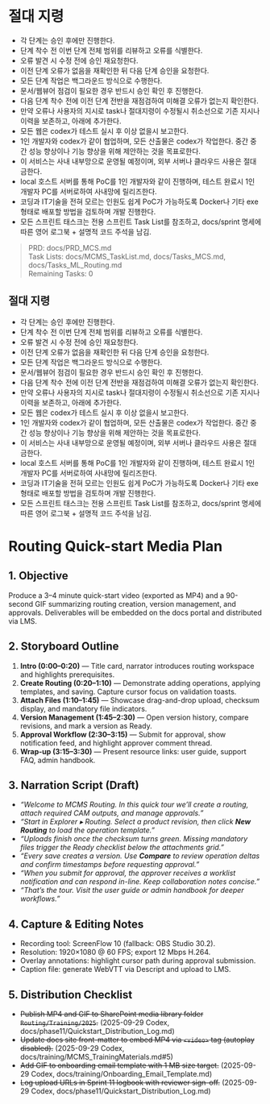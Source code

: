 # 절대 지령
- 각 단계는 승인 후에만 진행한다.
- 단계 착수 전 이번 단계 전체 범위를 리뷰하고 오류를 식별한다.
- 오류 발견 시 수정 전에 승인 재요청한다.
- 이전 단계 오류가 없음을 재확인한 뒤 다음 단계 승인을 요청한다.
- 모든 단계 작업은 백그라운드 방식으로 수행한다.
- 문서/웹뷰어 점검이 필요한 경우 반드시 승인 확인 후 진행한다.
- 다음 단계 착수 전에 이전 단계 전반을 재점검하여 미해결 오류가 없는지 확인한다.
- 만약 오류나 사용자의 지시로 task나 절대지령이 수정될시 취소선으로 기존 지시나 이력을 보존하고, 아래에 추가한다.
- 모든 웹은 codex가 테스트 실시 후 이상 없을시 보고한다.
- 1인 개발자와 codex가 같이 협업하며, 모든 산출물은 codex가 작업한다. 중간 중간 성능 향상이나 기능 향상을 위해 제안하는 것을 목표로한다.
- 이 서비스는 사내 내부망으로 운영될 예정이며, 외부 서버나 클라우드 사용은 절대 금한다.
- local 호스트 서버를 통해 PoC를 1인 개발자와 같이 진행하며, 테스트 완료시 1인 개발자 PC를 서버로하여 사내망에 릴리즈한다.
- 코딩과 IT기술을 전혀 모르는 인원도 쉽게 PoC가 가능하도록 Docker나 기타 exe 형태로 배포할 방법을 검토하며 개발 진행한다.
- 모든 스프린트 태스크는 전용 스프린트 Task List를 참조하고, docs/sprint 명세에 따른 영어 로그북 + 설명적 코드 주석을 남김.

> PRD: docs/PRD_MCS.md  
> Task Lists: docs/MCMS_TaskList.md, docs/Tasks_MCS.md, docs/Tasks_ML_Routing.md  
> Remaining Tasks: 0

## 절대 지령
- 각 단계는 승인 후에만 진행한다.
- 단계 착수 전 이번 단계 전체 범위를 리뷰하고 오류를 식별한다.
- 오류 발견 시 수정 전에 승인 재요청한다.
- 이전 단계 오류가 없음을 재확인한 뒤 다음 단계 승인을 요청한다.
- 모든 단계 작업은 백그라운드 방식으로 수행한다.
- 문서/웹뷰어 점검이 필요한 경우 반드시 승인 확인 후 진행한다.
- 다음 단계 착수 전에 이전 단계 전반을 재점검하여 미해결 오류가 없는지 확인한다.
- 만약 오류나 사용자의 지시로 task나 절대지령이 수정될시 취소선으로 기존 지시나 이력을 보존하고, 아래에 추가한다.
- 모든 웹은 codex가 테스트 실시 후 이상 없을시 보고한다.
- 1인 개발자와 codex가 같이 협업하며, 모든 산출물은 codex가 작업한다. 중간 중간 성능 향상이나 기능 향상을 위해 제안하는 것을 목표로한다.
- 이 서비스는 사내 내부망으로 운영될 예정이며, 외부 서버나 클라우드 사용은 절대 금한다.
- local 호스트 서버를 통해 PoC를 1인 개발자와 같이 진행하며, 테스트 완료시 1인 개발자 PC를 서버로하여 사내망에 릴리즈한다.
- 코딩과 IT기술을 전혀 모르는 인원도 쉽게 PoC가 가능하도록 Docker나 기타 exe 형태로 배포할 방법을 검토하며 개발 진행한다.
- 모든 스프린트 태스크는 전용 스프린트 Task List를 참조하고, docs/sprint 명세에 따른 영어 로그북 + 설명적 코드 주석을 남김.
# Routing Quick-start Media Plan

<!-- Embed Location: docs portal ▸ Media Library ▸ Routing Quick Start -->

## 1. Objective
Produce a 3–4 minute quick-start video (exported as MP4) and a 90-second GIF summarizing routing creation, version management, and approvals. Deliverables will be embedded on the docs portal and distributed via LMS.

## 2. Storyboard Outline
1. **Intro (0:00–0:20)** — Title card, narrator introduces routing workspace and highlights prerequisites.
2. **Create Routing (0:20–1:10)** — Demonstrate adding operations, applying templates, and saving. Capture cursor focus on validation toasts.
3. **Attach Files (1:10–1:45)** — Showcase drag-and-drop upload, checksum display, and mandatory file indicators.
4. **Version Management (1:45–2:30)** — Open version history, compare revisions, and mark a version as Ready.
5. **Approval Workflow (2:30–3:15)** — Submit for approval, show notification feed, and highlight approver comment thread.
6. **Wrap-up (3:15–3:30)** — Present resource links: user guide, support FAQ, admin handbook.

## 3. Narration Script (Draft)
- *“Welcome to MCMS Routing. In this quick tour we’ll create a routing, attach required CAM outputs, and manage approvals.”*
- *“Start in Explorer ▸ Routing. Select a product revision, then click **New Routing** to load the operation template.”*
- *“Uploads finish once the checksum turns green. Missing mandatory files trigger the Ready checklist below the attachments grid.”*
- *“Every save creates a version. Use **Compare** to review operation deltas and confirm timestamps before requesting approval.”*
- *“When you submit for approval, the approver receives a worklist notification and can respond in-line. Keep collaboration notes concise.”*
- *“That’s the tour. Visit the user guide or admin handbook for deeper workflows.”*

## 4. Capture & Editing Notes
- Recording tool: ScreenFlow 10 (fallback: OBS Studio 30.2).
- Resolution: 1920×1080 @ 60 FPS; export 12 Mbps H.264.
- Overlay annotations: highlight cursor path during approval submission.
- Caption file: generate WebVTT via Descript and upload to LMS.

## 5. Distribution Checklist
- ~~Publish MP4 and GIF to SharePoint media library folder `Routing/Training/2025`.~~ (2025-09-29 Codex, docs/phase11/Quickstart_Distribution_Log.md)
- ~~Update docs site front-matter to embed MP4 via `<video>` tag (autoplay disabled).~~ (2025-09-29 Codex, docs/training/MCMS_TrainingMaterials.md#5)
- ~~Add GIF to onboarding email template with 1 MB size target.~~ (2025-09-29 Codex, docs/training/Onboarding_Email_Template.md)
- ~~Log upload URLs in Sprint 11 logbook with reviewer sign-off.~~ (2025-09-29 Codex, docs/phase11/Quickstart_Distribution_Log.md)


